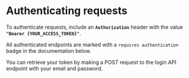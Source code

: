 # Authenticating requests

To authenticate requests, include an **`Authorization`** header with the value **`"Bearer {YOUR_ACCESS_TOKEN}"`**.

All authenticated endpoints are marked with a `requires authentication` badge in the documentation below.

You can retrieve your token by making a POST request to the login API endpoint with your email and password.
